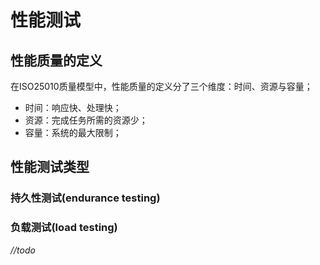 # 性能测试

## 性能质量的定义

在ISO25010质量模型中，性能质量的定义分了三个维度：时间、资源与容量；

* 时间：响应快、处理快；
* 资源：完成任务所需的资源少；
* 容量：系统的最大限制；

## 性能测试类型

### 持久性测试\(endurance testing\)

### 负载测试\(load testing\)

_//todo_


